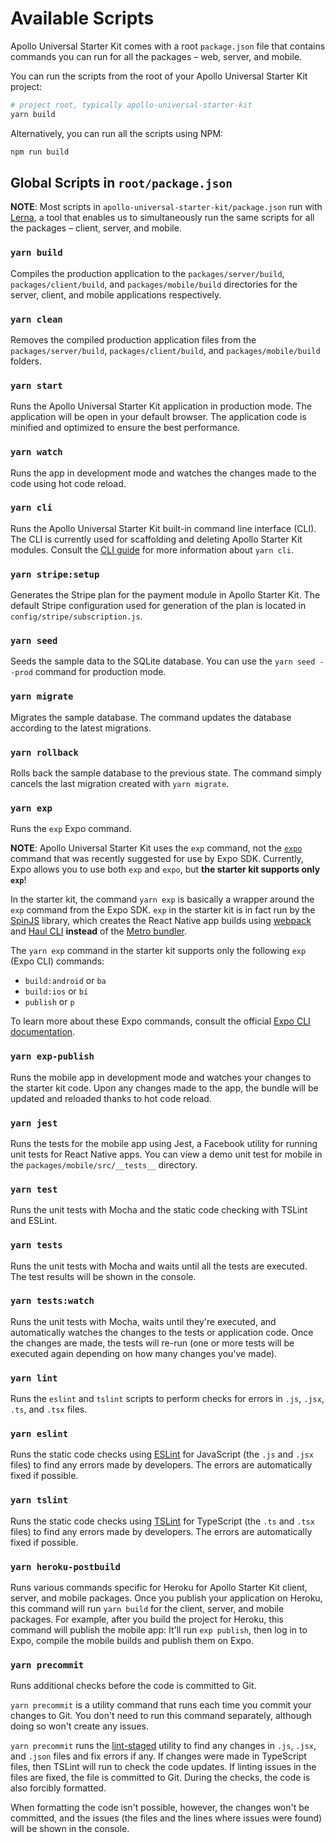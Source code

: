# Available Scripts

Apollo Universal Starter Kit comes with a root `package.json` file that contains commands you can run for all the 
packages &ndash; web, server, and mobile.

You can run the scripts from the root of your Apollo Universal Starter Kit project:

```bash
# project root, typically apollo-universal-starter-kit
yarn build
```

Alternatively, you can run all the scripts using NPM:

```bash
npm run build
```

## Global Scripts in `root/package.json`

**NOTE**: Most scripts in `apollo-universal-starter-kit/package.json` run with [Lerna], a tool that enables us to 
simultaneously run the same scripts for all the packages &ndash; client, server, and mobile.

### `yarn build`

Compiles the production application to the `packages/server/build`, `packages/client/build`, and `packages/mobile/build` 
directories for the server, client, and mobile applications respectively.

### `yarn clean`

Removes the compiled production application files from the `packages/server/build`, `packages/client/build`, and 
`packages/mobile/build` folders.

### `yarn start`

Runs the Apollo Universal Starter Kit application in production mode. The application will be open in your default 
browser. The application code is minified and optimized to ensure the best performance.

### `yarn watch`

Runs the app in development mode and watches the changes made to the code using hot code reload.

### `yarn cli`

Runs the Apollo Universal Starter Kit built-in command line interface (CLI). The CLI is currently used for scaffolding 
and deleting Apollo Starter Kit modules. Consult the [CLI guide] for more information about `yarn cli`.

### `yarn stripe:setup`

Generates the Stripe plan for the payment module in Apollo Starter Kit. The default Stripe configuration used for 
generation of the plan is located in `config/stripe/subscription.js`.

### `yarn seed`

Seeds the sample data to the SQLite database. You can use the `yarn seed --prod` command for production mode.

### `yarn migrate`

Migrates the sample database. The command updates the database according to the latest migrations.

### `yarn rollback`

Rolls back the sample database to the previous state. The command simply cancels the last migration created with 
`yarn migrate`.

### `yarn exp`

Runs the `exp` Expo command.

**NOTE**: Apollo Universal Starter Kit uses the `exp` command, not the [`expo`] command that was recently suggested 
for use by Expo SDK. Currently, Expo allows you to use both `exp` and `expo`, but **the starter kit supports only 
`exp`**! 

In the starter kit, the command `yarn exp` is basically a wrapper around the `exp` command from the Expo SDK. `exp` in 
the starter kit is in fact run by the [SpinJS] library, which creates the React Native app builds using [webpack] and 
[Haul CLI] **instead** of the [Metro bundler].

The `yarn exp` command in the starter kit supports only the following `exp` (Expo CLI) commands: 

* `build:android` or `ba`
* `build:ios` or `bi`
* `publish` or `p`

To learn more about these Expo commands, consult the official [Expo CLI documentation].

### `yarn exp-publish`

Runs the mobile app in development mode and watches your changes to the starter kit code. Upon any changes made to the 
app, the bundle will be updated and reloaded thanks to hot code reload.                                                        

### `yarn jest`

Runs the tests for the mobile app using Jest, a Facebook utility for running unit tests for React Native apps. You can 
view a demo unit test for mobile in the `packages/mobile/src/__tests__` directory. 

### `yarn test`

Runs the unit tests with Mocha and the static code checking with TSLint and ESLint.

### `yarn tests`

Runs the unit tests with Mocha and waits until all the tests are executed. The test results will be shown in the 
console.

### `yarn tests:watch` 

Runs the unit tests with Mocha, waits until they're executed, and automatically watches the changes to the tests or 
application code. Once the changes are made, the tests will re-run (one or more tests will be executed again depending
on how many changes you've made).

### `yarn lint`

Runs the `eslint` and `tslint` scripts to perform checks for errors in `.js`, `.jsx`, `.ts`, and `.tsx` files.

### `yarn eslint`

Runs the static code checks using [ESLint] for JavaScript (the `.js` and `.jsx` files) to find any errors made by 
developers. The errors are automatically fixed if possible.

### `yarn tslint`

Runs the static code checks using [TSLint] for TypeScript (the `.ts` and `.tsx` files) to find any errors made by 
developers. The errors are automatically fixed if possible.

### `yarn heroku-postbuild`

Runs various commands specific for Heroku for Apollo Starter Kit client, server, and mobile packages.
Once you publish your application on Heroku, this command will run `yarn build` for the client, server, and mobile 
packages. For example, after you build the project for Heroku, this command will publish the mobile app: It'll run 
`exp publish`, then log in to Expo, compile the mobile builds and publish them on Expo.

### `yarn precommit`

Runs additional checks before the code is committed to Git. 

`yarn precommit` is a utility command that runs each time you commit your changes to Git. You don't need to run this 
command separately, although doing so won't create any issues.

`yarn precommit` runs the [lint-staged] utility to find any changes in `.js`, `.jsx`, and `.json` files and fix errors 
if any. If changes were made in TypeScript files, then TSLint will run to check the code updates. If linting issues in 
the files are fixed, the file is committed to Git. During the checks, the code is also forcibly formatted.

When formatting the code isn't possible, however, the changes won't be committed, and the issues (the files and the 
lines where issues were found) will be shown in the console.

[lerna]: https://github.com/lerna/lerna
[`expo`]: https://docs.expo.io/versions/latest/workflow/expo-cli
[spinjs]: https://github.com/sysgears/spinjs
[webpack]: https://webpack.js.org/
[haul cli]: https://github.com/callstack/haul
[metro bundler]: https://facebook.github.io/metro/
[expo cli documentation]: https://docs.expo.io/versions/latest/workflow/expo-cli
[esLint]: https://eslint.org/
[tslint]: https://palantir.github.io/tslint/ 
[cli guide]: https://github.com/sysgears/apollo-universal-starter-kit/wiki/Apollo-Starter-Kit-CLI
[lint-staged]: https://www.npmjs.com/package/lint-staged